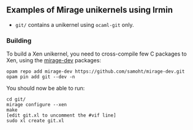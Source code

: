 ## Examples of Mirage unikernels using Irmin

- `git/` contains a unikernel using `ocaml-git` only.

### Building

To build a Xen unikernel, you need to
cross-compile few C packages to Xen, using the
[mirage-dev](https://github.com/mirage/mirage-dev) packages:

```
opam repo add mirage-dev https://github.com/samoht/mirage-dev.git
opam pin add git --dev -n
```

You should now be able to run:

```shell
cd git/
mirage configure --xen
make
[edit git.xl to uncomment the #vif line]
sudo xl create git.xl
```
